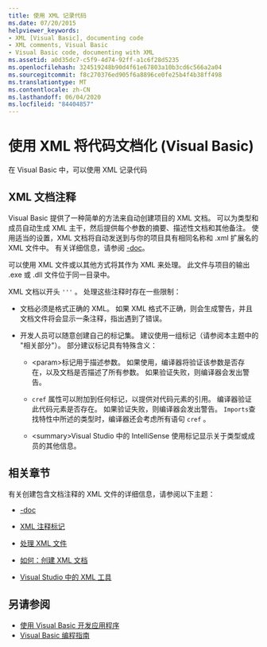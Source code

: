 ```yaml
---
title: 使用 XML 记录代码
ms.date: 07/20/2015
helpviewer_keywords:
- XML [Visual Basic], documenting code
- XML comments, Visual Basic
- Visual Basic code, documenting with XML
ms.assetid: a0d35dc7-c5f9-4d74-92ff-a1c6f28d5235
ms.openlocfilehash: 324519248b90d4f61e67803a10b3cd6c566a2a04
ms.sourcegitcommit: f8c270376ed905f6a8896ce0fe25b4f4b38ff498
ms.translationtype: MT
ms.contentlocale: zh-CN
ms.lasthandoff: 06/04/2020
ms.locfileid: "84404857"
---
```

# <a name="documenting-your-code-with-xml-visual-basic"></a>使用 XML 将代码文档化 (Visual Basic)

在 Visual Basic 中，可以使用 XML 记录代码

## <a name="xml-documentation-comments"></a>XML 文档注释

Visual Basic 提供了一种简单的方法来自动创建项目的 XML 文档。 可以为类型和成员自动生成 XML 主干，然后提供每个参数的摘要、描述性文档和其他备注。 使用适当的设置，XML 文档将自动发送到与你的项目具有相同名称和 .xml 扩展名的 XML 文件中。 有关详细信息，请参阅 [-doc](../../reference/command-line-compiler/doc.md)。

可以使用 XML 文件或以其他方式将其作为 XML 来处理。 此文件与项目的输出 .exe 或 .dll 文件位于同一目录中。

XML 文档以开头 `'''` 。 处理这些注释时存在一些限制：

- 文档必须是格式正确的 XML。 如果 XML 格式不正确，则会生成警告，并且文档文件将会显示一条注释，指出遇到了错误。

- 开发人员可以随意创建自己的标记集。 建议使用一组标记（请参阅本主题中的 "相关部分"）。 部分建议标记具有特殊含义：

  - \<param>标记用于描述参数。 如果使用，编译器将验证该参数是否存在，以及文档是否描述了所有参数。 如果验证失败，则编译器会发出警告。

  - `cref` 属性可以附加到任何标记，以提供对代码元素的引用。 编译器验证此代码元素是否存在。 如果验证失败，则编译器会发出警告。 `Imports`查找特性中所述的类型时，编译器还会考虑所有语句 `cref` 。

  - \<summary>Visual Studio 中的 IntelliSense 使用标记显示关于类型或成员的其他信息。

## <a name="related-sections"></a>相关章节

有关创建包含文档注释的 XML 文件的详细信息，请参阅以下主题：

- [-doc](../../reference/command-line-compiler/doc.md)

- [XML 注释标记](../../language-reference/xmldoc/index.md)

- [处理 XML 文件](processing-the-xml-file.md)

- [如何：创建 XML 文档](how-to-create-xml-documentation.md)

- [Visual Studio 中的 XML 工具](/visualstudio/xml-tools/xml-tools-in-visual-studio)

## <a name="see-also"></a>另请参阅

- [使用 Visual Basic 开发应用程序](../../developing-apps/index.md)
- [Visual Basic 编程指南](../index.md)
